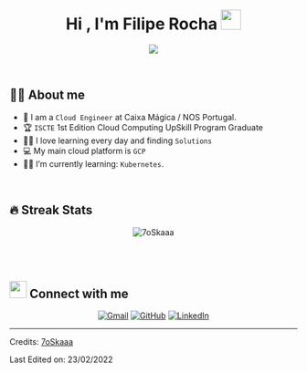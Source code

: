 <h1 align="center">Hi , I'm Filipe Rocha <img src="https://media.giphy.com/media/hvRJCLFzcasrR4ia7z/giphy.gif" width="35"></h1>
<p align="center">
  <a href="https://github.com/DenverCoder1/readme-typing-svg"><img src="https://readme-typing-svg.herokuapp.com?lines=Cloud+Engineer;Cloud+Computing;Always%20learning%20new%20things&center=true&width=500&height=50"></a>
</p>


<br>



## :sassy_man:  About me
- :school: I am a `Cloud Engineer` at Caixa Mágica / NOS Portugal.
- :trophy: `ISCTE` 1st Edition Cloud Computing UpSkill Program Graduate
- :technologist: I love learning every day and finding `Solutions`
- :computer: My main cloud platform is `GCP`
- :student: I’m currently learning: `Kubernetes`.

<br>

## 🔥 Streak Stats
<p align="center"><img src="https://github-readme-streak-stats.herokuapp.com/?user=filipemiguelrocha&theme=algolia" alt="7oSkaaa" /></p>

<br>
<br>

## <img src="https://media.giphy.com/media/iY8CRBdQXODJSCERIr/giphy.gif" width="30px"> Connect with me
<p align="center">
	<a href="mailto:filipemiguelrocha@hotmail.com"><img img src="https://img.shields.io/badge/gmail-%23EA4335.svg?style=plastic&logo=gmail&logoColor=white" alt="Gmail"/></a>
	<a href="https://github.com/filipemiguelrocha"><img src="https://img.shields.io/badge/github-%23181717.svg?style=plastic&logo=github&logoColor=white" alt="GitHub"/></a>
	<a href="https://www.linkedin.com/in/filipemiguelrocha/"><img src="https://img.shields.io/badge/linkedin-%230A66C2.svg?style=plastic&logo=linkedin&logoColor=white" alt="LinkedIn"/></a>
</p>





-----
Credits: [7oSkaaa](https://github.com/7oSkaaa)

Last Edited on: 23/02/2022

